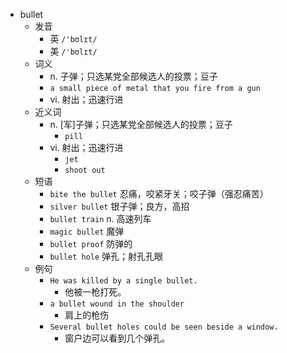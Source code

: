 - bullet
  - 发音
    - 英 `/'bʊlɪt/`
    - 美 `/'bʊlɪt/`
  - 词义
    - n. 子弹；只选某党全部候选人的投票；豆子
    - `a small piece of metal that you fire from a gun`
    - vi. 射出；迅速行进
  - 近义词
    - n. [军]子弹；只选某党全部候选人的投票；豆子
      - `pill`
    - vi. 射出；迅速行进
      - `jet`
      - `shoot out`
  - 短语
    - `bite the bullet` 忍痛，咬紧牙关；咬子弹（强忍痛苦） 
    - `silver bullet` 银子弹；良方，高招 
    - `bullet train` n. 高速列车 
    - `magic bullet` 魔弹 
    - `bullet proof` 防弹的 
    - `bullet hole` 弹孔；射孔孔眼 
  - 例句
    - `He was killed by a single bullet.`
      - 他被一枪打死。
    - `a bullet wound in the shoulder`
      - 肩上的枪伤
    - `Several bullet holes could be seen beside a window.`
      - 窗户边可以看到几个弹孔。

